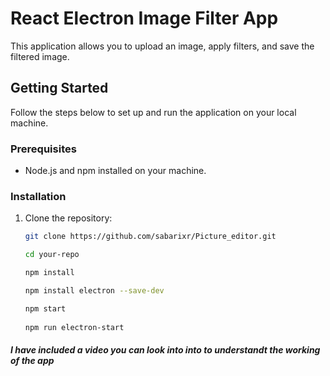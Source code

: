 # React Electron Image Filter App

This application allows you to upload an image, apply filters, and save the filtered image.

## Getting Started

Follow the steps below to set up and run the application on your local machine.

### Prerequisites

- Node.js and npm installed on your machine.

### Installation

1. Clone the repository:

   ```bash
   git clone https://github.com/sabarixr/Picture_editor.git

   cd your-repo
   
   npm install
   
   npm install electron --save-dev

   npm start
 
   npm run electron-start

##### I have included a video you can look into into to understandt the working of the app




